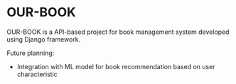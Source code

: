# OUR-BOOK
OUR-BOOK is a API-based project for book management system developed using Django framework.

Future planning:
- Integration with ML model for book recommendation based on user characteristic
